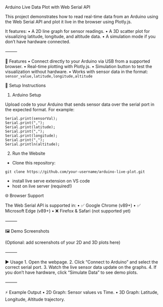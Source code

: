 Arduino Live Data Plot with Web Serial API

This project demonstrates how to read real-time data from an Arduino using the Web Serial API and plot it live in the browser using Plotly.js.

It features:
	•	A 2D line graph for sensor readings.
	•	A 3D scatter plot for visualizing latitude, longitude, and altitude data.
	•	A simulation mode if you don’t have hardware connected.

⸻

🚀 Features
	•	Connect directly to your Arduino via USB from a supported browser.
	•	Real-time plotting with Plotly.js.
	•	Simulation button to test the visualization without hardware.
	•	Works with sensor data in the format: `sensor_value,latitude,longitude,altitude`

 🔧 Setup Instructions

1. Arduino Setup

Upload code to your Arduino that sends sensor data over the serial port in the expected format.
For example:
```
Serial.print(sensorVal);
Serial.print(",");
Serial.print(latitude);
Serial.print(",");
Serial.print(longitude);
Serial.print(",");
Serial.println(altitude);
```

2. Run the Website
- Clone this repository:
```
git clone https://github.com/your-username/arduino-live-plot.git
```
- install live serve extension on VS code
- host on live server (required!)

🌐 Browser Support

The Web Serial API is supported in:
	•	✅ Google Chrome (v89+)
	•	✅ Microsoft Edge (v89+)
	•	❌ Firefox & Safari (not supported yet)

⸻

🖼️ Demo Screenshots

(Optional: add screenshots of your 2D and 3D plots here)

⸻

▶️ Usage
	1.	Open the webpage.
	2.	Click “Connect to Arduino” and select the correct serial port.
	3.	Watch the live sensor data update on the graphs.
	4.	If you don’t have hardware, click “Simulate Data” to see demo plots.

⸻

⚡ Example Output
	•	2D Graph: Sensor values vs Time.
	•	3D Graph: Latitude, Longitude, Altitude trajectory.

